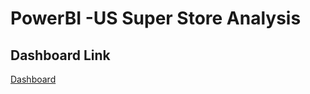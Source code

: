 # PowerBI -US Super Store Analysis

## Dashboard Link
[Dashboard](https://www.linkedin.com/feed/update/urn:li:activity:6768897449483497472/)
